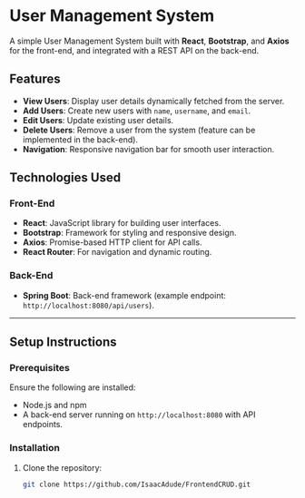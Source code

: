 # User Management System

A simple User Management System built with **React**, **Bootstrap**, and **Axios** for the front-end, and integrated with a REST API on the back-end.

## Features

- **View Users**: Display user details dynamically fetched from the server.
- **Add Users**: Create new users with `name`, `username`, and `email`.
- **Edit Users**: Update existing user details.
- **Delete Users**: Remove a user from the system (feature can be implemented in the back-end).
- **Navigation**: Responsive navigation bar for smooth user interaction.

## Technologies Used

### Front-End
- **React**: JavaScript library for building user interfaces.
- **Bootstrap**: Framework for styling and responsive design.
- **Axios**: Promise-based HTTP client for API calls.
- **React Router**: For navigation and dynamic routing.

### Back-End
- **Spring Boot**: Back-end framework (example endpoint: `http://localhost:8080/api/users`).

---

## Setup Instructions

### Prerequisites
Ensure the following are installed:
- Node.js and npm
- A back-end server running on `http://localhost:8080` with API endpoints.

### Installation

1. Clone the repository:
   ```bash
   git clone https://github.com/IsaacAdude/FrontendCRUD.git
